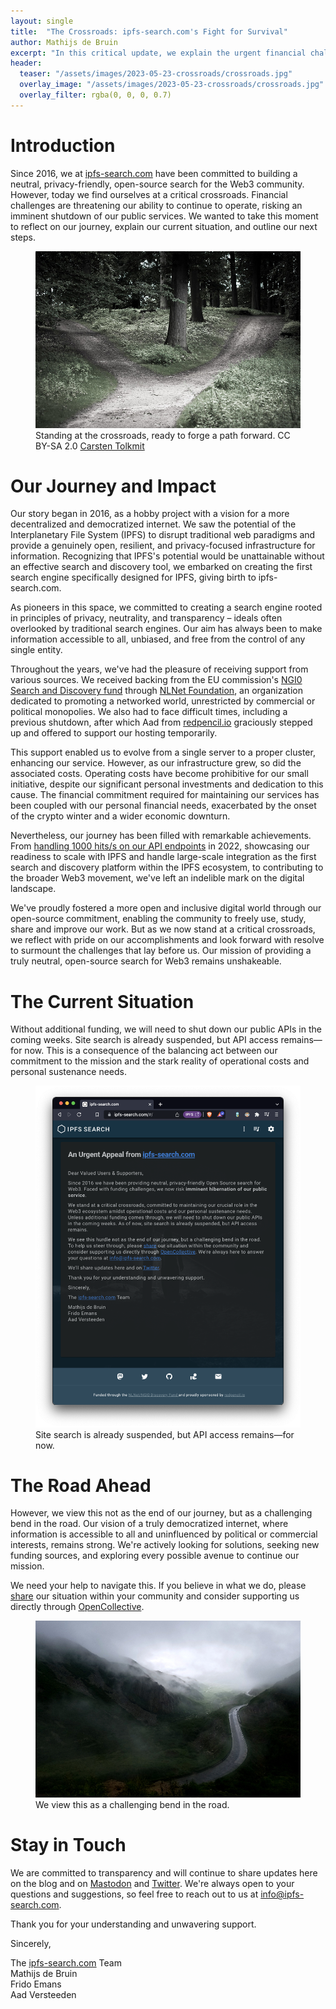 ```yaml
---
layout: single
title:  "The Crossroads: ipfs-search.com's Fight for Survival"
author: Mathijs de Bruin
excerpt: "In this critical update, we explain the urgent financial challenges facing ipfs-search.com, our response to these issues, and the steps we're taking to continue our mission. We detail our journey since 2016 and the crucial role we play in the Web3 and IPFS ecosystem."
header:
  teaser: "/assets/images/2023-05-23-crossroads/crossroads.jpg"
  overlay_image: "/assets/images/2023-05-23-crossroads/crossroads.jpg"
  overlay_filter: rgba(0, 0, 0, 0.7)
---
```


# Introduction

Since 2016, we at [ipfs-search.com](http://ipfs-search.com/) have been committed to building a neutral, privacy-friendly, open-source search for the Web3 community. However, today we find ourselves at a critical crossroads. Financial challenges are threatening our ability to continue to operate, risking an imminent shutdown of our public services. We wanted to take this moment to reflect on our journey, explain our current situation, and outline our next steps.

<figure>
    <img alt="Crossroads" src="/assets/images/2023-05-23-crossroads/crossroads.jpg">
    <figcaption>Standing at the crossroads, ready to forge a path forward. CC BY-SA 2.0 <a href="https://www.flickr.com/photos/laenulfean/5943132296">Carsten Tolkmit</a></figcaption>
</figure>

# Our Journey and Impact

Our story began in 2016, as a hobby project with a vision for a more decentralized and democratized internet. We saw the potential of the Interplanetary File System (IPFS) to disrupt traditional web paradigms and provide a genuinely open, resilient, and privacy-focused infrastructure for information. Recognizing that IPFS's potential would be unattainable without an effective search and discovery tool, we embarked on creating the first search engine specifically designed for IPFS, giving birth to ipfs-search.com.

As pioneers in this space, we committed to creating a search engine rooted in principles of privacy, neutrality, and transparency – ideals often overlooked by traditional search engines. Our aim has always been to make information accessible to all, unbiased, and free from the control of any single entity.

Throughout the years, we've had the pleasure of receiving support from various sources. We received backing from the EU commission's [NGI0 Search and Discovery fund](https://nlnet.nl/discovery/) through [NLNet Foundation](https://nlnet.nl/), an organization dedicated to promoting a networked world, unrestricted by commercial or political monopolies. We also had to face difficult times, including a previous shutdown, after which Aad from [redpencil.io](https://redpencil.io/) graciously stepped up and offered to support our hosting temporarily.

This support enabled us to evolve from a single server to a proper cluster, enhancing our service. However, as our infrastructure grew, so did the associated costs. Operating costs have become prohibitive for our small initiative, despite our significant personal investments and dedication to this cause. The financial commitment required for maintaining our services has been coupled with our personal financial needs, exacerbated by the onset of the crypto winter and a wider economic downturn.

Nevertheless, our journey has been filled with remarkable achievements. From [handling 1000 hits/s on our API endpoints](https://blog.ipfs-search.com/challenge-accepted/) in 2022, showcasing our readiness to scale with IPFS and handle large-scale integration as the first search and discovery platform within the IPFS ecosystem, to contributing to the broader Web3 movement, we've left an indelible mark on the digital landscape.

We've proudly fostered a more open and inclusive digital world through our open-source commitment, enabling the community to freely use, study, share and improve our work. But as we now stand at a critical crossroads, we reflect with pride on our accomplishments and look forward with resolve to surmount the challenges that lay before us. Our mission of providing a truly neutral, open-source search for Web3 remains unshakeable.

# The Current Situation

Without additional funding, we will need to shut down our public APIs in the coming weeks. Site search is already suspended, but API access remains—for now. This is a consequence of the balancing act between our commitment to the mission and the stark reality of operational costs and personal sustenance needs.

<figure>
    <img alt="Screenshot of our frontend being shutdown, with a banner instead of search." src="/assets/images/2023-05-23-crossroads/screenshot.png">
    <figcaption>Site search is already suspended, but API access remains—for now.</figcaption>
</figure>

# The Road Ahead

However, we view this not as the end of our journey, but as a challenging bend in the road. Our vision of a truly democratized internet, where information is accessible to all and uninfluenced by political or commercial interests, remains strong. We're actively looking for solutions, seeking new funding sources, and exploring every possible avenue to continue our mission.

We need your help to navigate this. If you believe in what we do, please [share](https://twitter.com/intent/tweet?text=%F0%9F%9A%A8URGENT%3A%20ipfs-search.com%2C%20trusted%20%23Web3%20search%20since%202016%2C%20is%20down%20due%20to%20financial%20challenges.%20Help%20safeguard%20the%20future%20of%20open%2C%20unbiased%20search%20for%20%23IPFS.%20Spread%20the%20word%20%26%20show%20your%20support%20at%20https%3A%2F%2Fopencollective.com%2Fipfs-search%20%23SaveIPFSSearch%20) our situation within your community and consider supporting us directly through [OpenCollective](https://opencollective.com/ipfs-search).

<figure>
    <img alt="Misty view of curvy mountain road." src="/assets/images/2023-05-23-crossroads/misty-future.jpg">
    <figcaption>We view this as a challenging bend in the road.</figcaption>
</figure>

# Stay in Touch

We are committed to transparency and will continue to share updates here on the blog and on [Mastodon](https://mastodon.social/@ipfssearch) and [Twitter](https://twitter.com/SearchIpfs). We're always open to your questions and suggestions, so feel free to reach out to us at [info@ipfs-search.com](mailto:info@ipfs-search.com).

Thank you for your understanding and unwavering support.

Sincerely,

The [ipfs-search.com](http://ipfs-search.com/) Team<br>
Mathijs de Bruin<br>
Frido Emans<br>
Aad Versteeden
